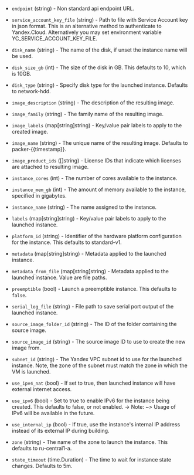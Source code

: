 <!-- Code generated from the comments of the Config struct in builder/yandex/config.go; DO NOT EDIT MANUALLY -->

-   `endpoint` (string) - Non standard api endpoint URL.
    
-   `service_account_key_file` (string) - Path to file with Service Account key in json format. This
    is an alternative method to authenticate to Yandex.Cloud. Alternatively you may set environment variable
    YC_SERVICE_ACCOUNT_KEY_FILE.
    
-   `disk_name` (string) - The name of the disk, if unset the instance name
    will be used.
    
-   `disk_size_gb` (int) - The size of the disk in GB. This defaults to 10, which is 10GB.
    
-   `disk_type` (string) - Specify disk type for the launched instance. Defaults to network-hdd.
    
-   `image_description` (string) - The description of the resulting image.
    
-   `image_family` (string) -  The family name of the resulting image.
    
-   `image_labels` (map[string]string) - Key/value pair labels to
    apply to the created image.
    
-   `image_name` (string) - The unique name of the resulting image. Defaults to
    packer-{{timestamp}}.
    
-   `image_product_ids` ([]string) - License IDs that indicate which licenses are attached to resulting image.
    
-   `instance_cores` (int) - The number of cores available to the instance.
    
-   `instance_mem_gb` (int) - The amount of memory available to the instance, specified in gigabytes.
    
-   `instance_name` (string) - The name assigned to the instance.
    
-   `labels` (map[string]string) - Key/value pair labels to apply to
    the launched instance.
    
-   `platform_id` (string) - Identifier of the hardware platform configuration for the instance. This defaults to standard-v1.
    
-   `metadata` (map[string]string) - Metadata applied to the launched instance.
    
-   `metadata_from_file` (map[string]string) - Metadata applied to the launched instance. Value are file paths.
    
-   `preemptible` (bool) - Launch a preemptible instance. This defaults to `false`.
    
-   `serial_log_file` (string) - File path to save serial port output of the launched instance.
    
-   `source_image_folder_id` (string) - The ID of the folder containing the source image.
    
-   `source_image_id` (string) - The source image ID to use to create the new image
    from.
    
-   `subnet_id` (string) - The Yandex VPC subnet id to use for
    the launched instance. Note, the zone of the subnet must match the
    zone in which the VM is launched.
    
-   `use_ipv4_nat` (bool) - If set to true, then launched instance will have external internet
    access.
    
-   `use_ipv6` (bool) - Set to true to enable IPv6 for the instance being
    created. This defaults to false, or not enabled.
    -> Note: ~> Usage of IPv6 will be available in the future.
    
-   `use_internal_ip` (bool) - If true, use the instance's internal IP address
    instead of its external IP during building.
    
-   `zone` (string) - The name of the zone to launch the instance.  This defaults to ru-central1-a.
    
-   `state_timeout` (time.Duration) - The time to wait for instance state changes.
    Defaults to 5m.
    